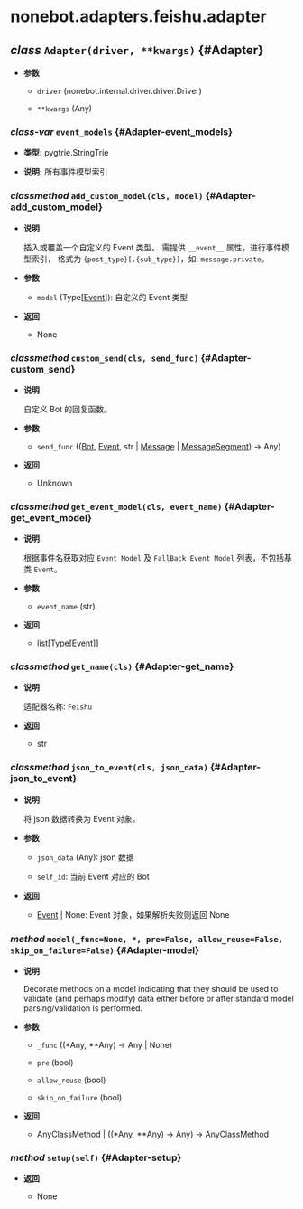 # nonebot.adapters.feishu.adapter

## _class_ `Adapter(driver, **kwargs)` {#Adapter}

- **参数**

  - `driver` (nonebot.internal.driver.driver.Driver)

  - `**kwargs` (Any)

### _class-var_ `event_models` {#Adapter-event_models}

- **类型:** pygtrie.StringTrie

- **说明:** 所有事件模型索引

### _classmethod_ `add_custom_model(cls, model)` {#Adapter-add_custom_model}

- **说明**

  插入或覆盖一个自定义的 Event 类型。
  需提供 `__event__` 属性，进行事件模型索引，
  格式为 `{post_type}[.{sub_type}]`，如: `message.private`。

- **参数**

  - `model` (Type[[Event](./event.md#Event)]): 自定义的 Event 类型

- **返回**

  - None

### _classmethod_ `custom_send(cls, send_func)` {#Adapter-custom_send}

- **说明**

  自定义 Bot 的回复函数。

- **参数**

  - `send_func` (([Bot](./bot.md#Bot), [Event](./event.md#Event), str | [Message](./message.md#Message) | [MessageSegment](./message.md#MessageSegment)) -> Any)

- **返回**

  - Unknown

### _classmethod_ `get_event_model(cls, event_name)` {#Adapter-get_event_model}

- **说明**

  根据事件名获取对应 `Event Model` 及 `FallBack Event Model` 列表，不包括基类 `Event`。

- **参数**

  - `event_name` (str)

- **返回**

  - list[Type[[Event](./event.md#Event)]]

### _classmethod_ `get_name(cls)` {#Adapter-get_name}

- **说明**

  适配器名称: `Feishu`

- **返回**

  - str

### _classmethod_ `json_to_event(cls, json_data)` {#Adapter-json_to_event}

- **说明**

  将 json 数据转换为 Event 对象。

- **参数**

  - `json_data` (Any): json 数据

  - `self_id`: 当前 Event 对应的 Bot

- **返回**

  - [Event](./event.md#Event) | None: Event 对象，如果解析失败则返回 None

### _method_ `model(_func=None, *, pre=False, allow_reuse=False, skip_on_failure=False)` {#Adapter-model}

- **说明**

  Decorate methods on a model indicating that they should be used to validate (and perhaps modify) data either
  before or after standard model parsing/validation is performed.

- **参数**

  - `_func` ((\*Any, \*\*Any) -> Any | None)

  - `pre` (bool)

  - `allow_reuse` (bool)

  - `skip_on_failure` (bool)

- **返回**

  - AnyClassMethod | ((\*Any, \*\*Any) -> Any) -> AnyClassMethod

### _method_ `setup(self)` {#Adapter-setup}

- **返回**

  - None
